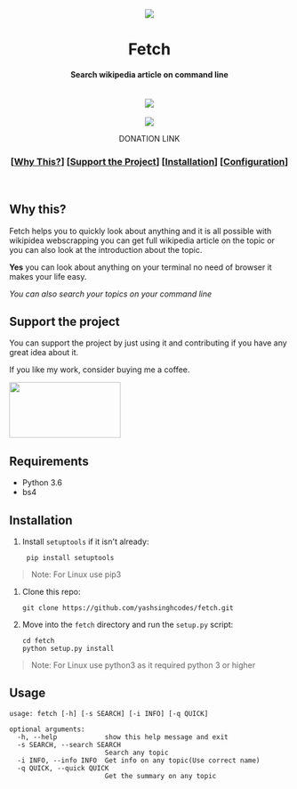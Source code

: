 <div align="center">
  <img src=https://user-images.githubusercontent.com/32360914/122647451-e598ae00-d141-11eb-8311-12b4f4bee178.png>
</div>
<h1 align="center">Fetch</h1>
<h4 align="center">Search wikipedia article on command line</h4>
<div align="center">
  <br>
  <img src=https://user-images.githubusercontent.com/32360914/122647671-031a4780-d143-11eb-93c7-7bcb3abba1dc.png>
</div>

<div align="center">
  
<br/>
  <a href="https://www.python.org/"><img src=http://ForTheBadge.com/images/badges/made-with-python.svg></a>
  
  DONATION LINK
  ### \[[Why This?](#why-this)] \[[Support the Project](#support-the-project)] \[[Installation](#installation)] \[[Configuration](#configuration)]
  <br>
 </div>
 
 ## Why this?
 
 Fetch helps you to quickly look about anything and it is all possible with wikipidea webscrapping you can get full wikipedia article on the topic or you can also look 
 at the introduction about the topic.
 
 __Yes__ you can look about anything on your terminal no need of browser it makes your life easy.
 
 _You can also search your topics on your command line_
 
 ## Support the project
 
 You can support the project by just using it and contributing if you have any great idea about it.
 
 If you like my work, consider buying me a coffee.
 
<a href="https://ko-fi.com/yashsingh" target="_blank"><img src="https://user-images.githubusercontent.com/32360914/122649057-a66e5b00-d149-11eb-954e-91af06929c4a.png" width=200 height=100 >
</a>

## Requirements

- Python 3.6
- bs4

## Installation


1. Install `setuptools` if it isn't already:

    ```console
     pip install setuptools
     ```
 >Note: For Linux use pip3
1. Clone this repo:

    ```console
    git clone https://github.com/yashsinghcodes/fetch.git   
    ```

1. Move into the `fetch` directory and run the `setup.py` script:

    ```console
    cd fetch
    python setup.py install
    ```
 >Note: For Linux use python3 as it required python 3 or higher

## Usage
```
usage: fetch [-h] [-s SEARCH] [-i INFO] [-q QUICK]

optional arguments:
  -h, --help            show this help message and exit
  -s SEARCH, --search SEARCH
                        Search any topic
  -i INFO, --info INFO  Get info on any topic(Use correct name)
  -q QUICK, --quick QUICK
                        Get the summary on any topic
```
